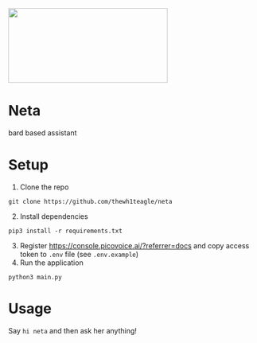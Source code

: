 <img src="https://github.com/thewh1teagle/neta/assets/61390950/db4c146d-1d0f-406b-b604-6c176e569e55" width="320px" height="150px" />   

# Neta  
bard based assistant


# Setup
1. Clone the repo
```
git clone https://github.com/thewh1teagle/neta
```
2. Install dependencies
```
pip3 install -r requirements.txt
```
3. Register https://console.picovoice.ai/?referrer=docs and copy access token to `.env` file (see `.env.example`)
4. Run the application
```
python3 main.py
```
# Usage
Say `hi neta` and then ask her anything!
